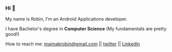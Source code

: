 ### Hi 👋
My name is Robin, I'm an Android Applications developer.

I have Bachelor's degree in **Computer Science** (My fundamentals are pretty good!)

How to reach me: maimakrobin@gmail.com ||  [twitter](https://twitter.com/keya_robin) ||  [Linkedln](https://www.linkedin.com/in/robinson-chemaimak/)


<!I'm also working on my problem solving, here is the stats!

![Leetcode Stats](https://leetcard.jacoblin.cool/maimakrobin?theme=unicorn) -->





<!--
**RobinKeya/RobinKeya** is a ✨ _special_ ✨ repository because its `README.md` (this file) appears on your GitHub profile.

Here are some ideas to get you started:

- 🔭 I’m currently working on ...
- 🌱 I’m currently learning ...
- 👯 I’m looking to collaborate on ...
- 🤔 I’m looking for help with ...
- 💬 Ask me about ...
- 📫 How to reach me: ...
- 😄 Pronouns: ...
- ⚡ Fun fact: ...
-->
